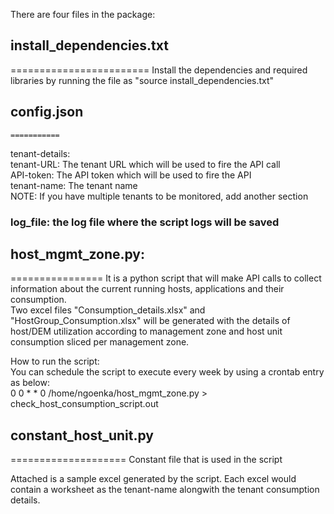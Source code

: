 There are four files in the package:  
 ## install_dependencies.txt  
   ========================
   Install the dependencies and required libraries by running the file as "source install_dependencies.txt"  
 
 ## config.json  
    ===========
   tenant-details:  
     tenant-URL: The tenant URL which will be used to fire the API call  
     API-token: The API token which will be used to fire the API  
     tenant-name: The tenant name  
   NOTE: If you have multiple tenants to be monitored, add another section  

   ### log_file: the log file where the script logs will be saved  
   
## host_mgmt_zone.py:  
================
It is a python script that will make API calls to collect information about the current running hosts, applications and their consumption.  
Two excel files "Consumption_details.xlsx" and "HostGroup_Consumption.xlsx" will be generated with the details of host/DEM utilization according to management zone and host unit consumption sliced per management zone.  

How to run the script:  
You can schedule the script to execute every week by using a crontab entry as below:  
0 0 * * 0 /home/ngoenka/host_mgmt_zone.py > check_host_consumption_script.out  

## constant_host_unit.py  
====================
  Constant file that is used in the script  

Attached is a sample excel generated by the script. Each excel would contain a worksheet as the tenant-name alongwith the tenant consumption details.  
